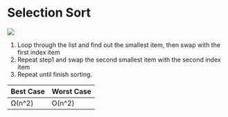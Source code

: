 # Selection Sort

![](https://upload.wikimedia.org/wikipedia/commons/9/94/Selection-Sort-Animation.gif)
1. Loop through the list and find out the smallest item, then swap with the first index item
2. Repeat step1 and swap the second smallest item with the second index item
3. Repeat until finish sorting.

| Best Case | Worst Case |
|-----------|------------|
| Ω(n^2)    | O(n^2)     |
